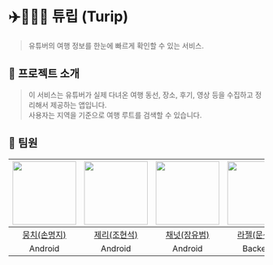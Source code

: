 # ✈️🧑‍🤝‍🧑 튜립 (Turip)
> 유튜버의 여행 정보를 한눈에 빠르게 확인할 수 있는 서비스.

## 📝 프로젝트 소개
> 이 서비스는 유튜버가 실제 다녀온 여행 동선, 장소, 후기, 영상 등을 수집하고 정리해서 제공하는 앱입니다.  
사용자는 지역을 기준으로 여행 루트를 검색할 수 있습니다.

## 👥 팀원

|<img src="https://avatars.githubusercontent.com/u/114990782?v=4" width="125" />|<img src="https://avatars.githubusercontent.com/u/183526990?v=4" width="125" />|<img src="https://avatars.githubusercontent.com/u/171224212?v=4" width="125" />|<img src="https://avatars.githubusercontent.com/u/183483852?v=4" width="125" />|<img src="https://avatars.githubusercontent.com/u/121426422?v=4" width="125" />|<img src="https://avatars.githubusercontent.com/u/86725408?v=4" width="125" />|
|:---------:|:---------:|:---------:|:---------:|:---------:|:---------:|
|[뭉치(손명지)](https://github.com/m6z1)|[제리(조현석)](https://github.com/jerry8282)|[채넛(장유범)](https://github.com/yrsel)|[라젤(문선영)](https://github.com/RaZel713)|[메이(김시원)](https://github.com/seaniiio)|[하루(구은선)](https://github.com/eunseongu)|
|Android|Android|Android|Backend|Backend|Backend|
